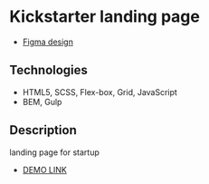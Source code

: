 # Kickstarter landing page

- [Figma design](https://www.figma.com/file/Ujp7bCFuvuJlkn8TSbQPSZ/%E2%84%9611-(kickstarter)?node-id=0%3A1)

## Technologies
- HTML5, SCSS, Flex-box, Grid, JavaScript
- BEM, Gulp

## Description
landing page for startup
- [DEMO LINK](https://burunduk003.github.io/Kickstarter/)
